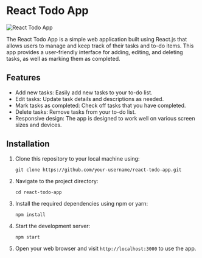 # React Todo App

![React Todo App](./public/download.png)

The React Todo App is a simple web application built using React.js that allows users to manage and keep track of their tasks and to-do items. This app provides a user-friendly interface for adding, editing, and deleting tasks, as well as marking them as completed.

## Features

- Add new tasks: Easily add new tasks to your to-do list.
- Edit tasks: Update task details and descriptions as needed.
- Mark tasks as completed: Check off tasks that you have completed.
- Delete tasks: Remove tasks from your to-do list.
- Responsive design: The app is designed to work well on various screen sizes and devices.

## Installation

1. Clone this repository to your local machine using:

   ```
   git clone https://github.com/your-username/react-todo-app.git
   ```

2. Navigate to the project directory:

   ```
   cd react-todo-app
   ```

3. Install the required dependencies using npm or yarn:

   ```
   npm install
   ```

4. Start the development server:

   ```
   npm start
   ```

5. Open your web browser and visit `http://localhost:3000` to use the app.
